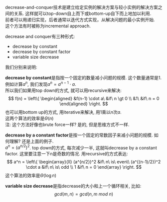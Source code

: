 decrease-and-conquer技术是建立给定实例的解决方案与较小实例的解决方案之间的关系. 这样就可以top-down自上而下或bottom-up自下而上地加以利用.  
前者可以用递归实现，后者通常以迭代方式实现，从解决问题的最小实例开始.  
这个方法有时被称为incremental approach.

decrease and conquer有三种形式:
- decrease by constant
- decrease by constant factor
- variable size decrease

我们分别来说明:  

**decrease by constant**是指按一个固定的数量减小问题的规模. 这个数量通常是1.  
例如计算$a^n$, 我们发现$a^n = a^{n-1} \cdot a$.   
所以我们如果用top down的方式, 就可以用recursive来解决:  
$$
f(n) = \left\{
  \begin{aligned}
  &f(n-1) \cdot a\ &if\ n \gt 0 \\
  &1\ &if\ n = 0
  \end{aligned}
\right.
$$ 
也可以用bottom up的方式, 用iterative来解决, 用1乘以$n$次$a$.  
这两个算法的效率是$\Theta(n)$  
注: 这个方法好像也brute force一样? 是的, 但是思维方式不一样.

**decrease by a constant factor**是按一个固定的常数因子来减小问题的规模. 如何理解? 还是上面的例子.  
$a^n = (a^{n/2})^2$. top down的方式, 每次减少一半, 这就叫decrease by a constant factor. 这里要注意一下n是奇数的情况. 用recursive的方式表达:
$$
a^n = \left\{
  \begin{array}{ll}
  (a^{n/2})^2 &if\ n\ is\ even\\
  (a^{(n-1)/2})^2 \cdot a &if\ n\ is\ odd \\
  1 &if\ n = 0
  \end{array}
\right.
$$ 
这个算法的效率是$\Theta(\log n)$

**variable size decrease**是指decrease的大小和上一个循环相关, 比如:
$$gcd(m, n) = gcd(n, m\ mod\ n)$$